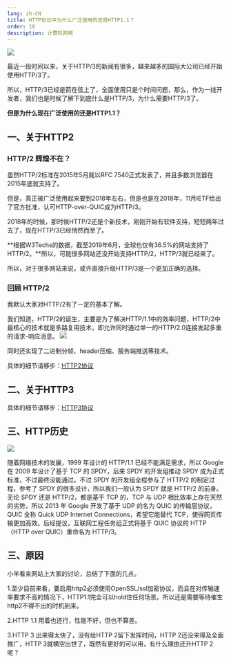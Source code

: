 ```yaml
---
lang: zh-CN
title: HTTP协议中为什么广泛使用的还是HTTP1.1？
order: 10
description: 计算机网络
---
```


![](https://img-blog.csdnimg.cn/img_convert/0b59eaba42b578929cf4284114a73b94.png)

最近一段时间以来，关于HTTP/3的新闻有很多，越来越多的国际大公司已经开始使用HTTP/3了。

所以，HTTP/3已经是箭在弦上了，全面使用只是个时间问题，那么，作为一线开发者，我们也是时候了解下到底什么是HTTP/3，为什么需要HTTP/3了。

**但是为什么现在广泛使用的还是HTTP1.1？**

## 一、关于HTTP2

### HTTP/2 辉煌不在？

虽然HTTP/2标准在2015年5月就以RFC 7540正式发表了，并且多数浏览器在2015年底就支持了。

但是，真正被广泛使用起来要到2018年左右，但是也是在2018年，11月IETF给出了官方批准，认可HTTP-over-QUIC成为HTTP/3。

2018年的时候，那时候HTTP/2还是个新技术，刚刚开始有软件支持，短短两年过去了，现在HTTP/3已经悄然而至了。

**根据W3Techs的数据，截至2019年6月，全球也仅有36.5%的网站支持了HTTP/2。**所以，可能很多网站还没开始支持HTTP/2，HTTP/3就已经来了。

所以，对于很多网站来说，或许直接升级HTTP/3是一个更加正确的选择。

### 回顾 HTTP/2

我默认大家对HTTP/2有了一定的基本了解。

我们知道，HTTP/2的诞生，主要是为了解决HTTP/1.1中的效率问题，HTTP/2中最核心的技术就是多路复用技术，即允许同时通过单一的HTTP/2.0连接发起多重的请求-响应消息。
![](https://img-blog.csdnimg.cn/img_convert/b4c1f312ac8e16edb503784d48ad1fbe.png)

同时还实现了二进制分帧、header压缩、服务端推送等技术。

具体的细节请移步：[HTTP2协议](https://yangluheng.github.io/page/计算机网络/HTTP2.html)

## 二、关于HTTP3

具体的细节请移步：[HTTP3协议](https://yangluheng.github.io/page/计算机网络/HTTP3.html)



## 三、HTTP历史

![](https://pics6.baidu.com/feed/4610b912c8fcc3ce6f5c5cdb23df1b8ed63f20df.png@f_auto?token=304e48cc877ad83b77954f32fa9d1490)



随着网络技术的发展，1999 年设计的 HTTP/1.1 已经不能满足需求，所以 Google 在  2009 年设计了基于 TCP 的 SPDY，后来 SPDY 的开发组推动 SPDY 成为正式标准，不过最终没能通过。不过 SPDY  的开发组全程参与了 HTTP/2 的制定过程，参考了 SPDY 的很多设计，所以我们一般认为 SPDY 就是 HTTP/2 的前身。无论  SPDY 还是 HTTP/2，都是基于 TCP 的，TCP 与 UDP 相比效率上存在天然的劣势，所以 2013 年 Google 开发了基于  UDP 的名为 QUIC 的传输层协议，QUIC 全称 Quick UDP Internet Connections，希望它能替代  TCP，使得网页传输更加高效。后经提议，互联网工程任务组正式将基于 QUIC 协议的 HTTP （HTTP over QUIC）重命名为  HTTP/3。



## 三、原因

小羊看来网站上大家的讨论，总结了下面的几点。

1.至少目前来看，要启用http2必须使用OpenSSL/ssl加密协议，而且在对传输速率要求不高的情况下，HTTP1.1完全可以hold住任何场景。所以还是需要等待催生http2不得不出的时机到来。

2.HTTP 1.1 用着也还行，性能不好，但也不算差。

3.HTTP 3 出来得太快了，没有给HTTP 2留下发挥时间，HTTP 2还没来得及全面推广，HTTP 3就横空出世了，既然有更好的可以用，有什么理由还升HTTP 2呢？